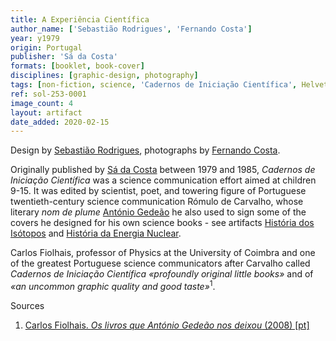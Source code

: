 ```yaml
---
title: A Experiência Científica
author_name: ['Sebastião Rodrigues', 'Fernando Costa']
year: y1979
origin: Portugal
publisher: 'Sá da Costa'
formats: [booklet, book-cover]
disciplines: [graphic-design, photography]
tags: [non-fiction, science, 'Cadernos de Iniciação Científica', Helvetica]
ref: sol-253-0001
image_count: 4
layout: artifact
date_added: 2020-02-15
---
```

<p>
Design by <a class="text cat-link author" href="/authors/Sebastião Rodrigues/">Sebastião Rodrigues</a>, photographs by <a class="text cat-link author" href="/authors/Fernando Costa/">Fernando Costa</a>.
</p>
<p>
Originally published by <a class="text cat-link publisher" href="/publishers/sa-da-costa/">Sá da Costa</a> between 1979 and 1985, <cite>Cadernos de Iniciação Científica</cite> was a science communication effort aimed at children 9-15. It was edited by scientist, poet, and towering figure of Portuguese twentieth-century science communication Rómulo de Carvalho, whose literary <i>nom de plume</i> <a class="text cat-link author" href="/authors/António Gedeão/">António Gedeão</a> he also used to sign some of the covers he designed for his own science books - see artifacts <a class="text cat-link artifact" href="/artifacts/historia-dos-isotopos/">História dos Isótopos</a> and <a class="text cat-link artifact" href="/artifacts/historia-da-energia-nuclear/">História da Energia Nuclear</a>.
</p>
<p>
Carlos Fiolhais, professor of Physics at the University of Coimbra and one of the greatest Portuguese science communicators after Carvalho called <cite>Cadernos de Iniciação Científica</cite> <cite>«profoundly original little books»</cite> and of <cite>«an uncommon graphic quality and good taste»</cite><sup>1</sup>.
</p>

<span class="fn-title" >Sources</span>
<ol class="footnotes">
<li><a class="fn-link" href="https://eg.uc.pt/bitstream/10316/41244/1/livros_que_romulo_de_carvalho_nos_deixou.PDF">Carlos Fiolhais. <cite>Os livros que António Gedeão nos deixou</cite> (2008) [pt]</a></li>
</ol>
